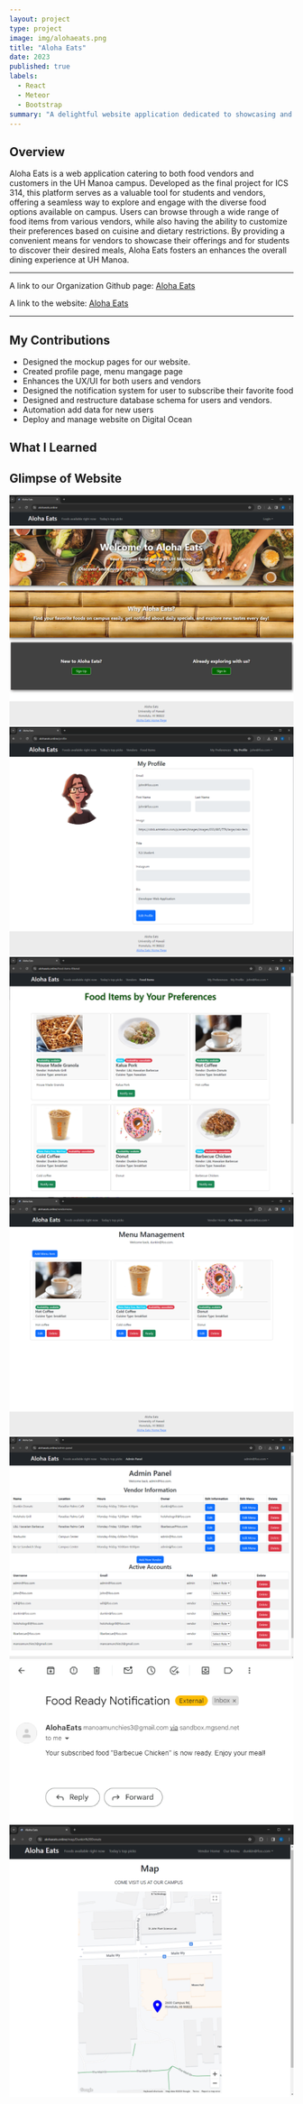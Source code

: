 ```yaml
---
layout: project
type: project
image: img/alohaeats.png
title: "Aloha Eats"
date: 2023
published: true
labels:
  - React
  - Meteor
  - Bootstrap
summary: "A delightful website application dedicated to showcasing and exploring a variety of mouth-watering treats at Moana"
---
```

<h2>Overview</h2>
Aloha Eats is a web application catering to both food vendors and customers in the UH Manoa campus. Developed as the final project for ICS 314, this platform serves as a valuable tool for students and vendors, offering a seamless way to explore and engage with the diverse food options available on campus. Users can browse through a wide range of food items from various vendors, while also having the ability to customize their preferences based on cuisine and dietary restrictions. By providing a convenient means for vendors to showcase their offerings and for students to discover their desired meals, Aloha Eats fosters an enhances the overall dining experience at UH Manoa.
<hr />
A link to our Organization Github page: <a href="https://manoamunchies.github.io/aloha-eats.github.io/">Aloha Eats</a>

A link to the website: <a href="https://alohaeats.online">Aloha Eats</a>
<hr />

<h2>My Contributions</h2>
<ul>
  <li>Designed the mockup pages for our website.</li>
  <li>Created profile page, menu mangage page</li>
  <li>Enhances the UX/UI for both users and vendors</li>
  <li>Designed the notification system for user to subscribe their favorite food</li>
  <li>Designed and restructure database schema for users and vendors.</li>
  <li>Automation add data for new users</li>
  <li>Deploy and manage website on Digital Ocean</li>
</ul>
<h2>What I Learned</h2>

<h2>Glimpse of Website</h2>
<img src="/img/landingpage.png">
<img src="/img/profile.png">
<img src="/img/fooditemuser.png">
<img src="/img/menumanage.png">
<img src="/img/adminpanel.png">
<img src="/img/foodnotification.png">
<img src="/img/map.png">


